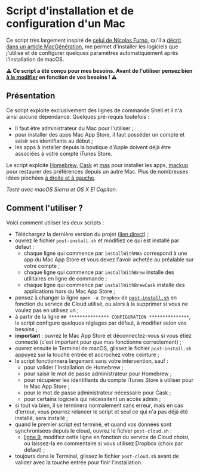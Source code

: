 # Script d'installation et de configuration d'un Mac

Ce script très largement inspiré de [celui de Nicolas Furno](https://github.com/nicolinuxfr/macOS-post-installation), qu'il a [décrit dans un article MacGénération](https://www.macg.co/logiciels/2017/01/un-script-pour-configurer-automatiquement-un-nouveau-mac-96652), me permet d'installer les logiciels que j'utilise et de configurer quelques paramètres automatiquement après l'installation de macOS.

**⚠️ Ce script a été conçu pour mes besoins. Avant de l'utiliser pensez bien [à le modifier](https://github.com/nhoizey/macOS-post-installation#comment-lutiliser) en fonction de vos besoins ! ⚠️**

## Présentation

Ce script exploite exclusivement des lignes de commande Shell et il n'a ainsi aucune dépendance. Quelques pré-requis toutefois :

- Il faut être administrateur du Mac pour l'utiliser ;
- pour installer des apps Mac App Store, il faut posséder un compte et saisir ses identifiants au début ;
- les apps à installer depuis la boutique d'Apple doivent déjà être associées à votre compte iTunes Store.

Le script exploite [Homebrew](http://brew.sh "Homebrew — The missing package manager for macOS"), [Cask](https://caskroom.github.io) et [mas](https://github.com/mas-cli/mas) pour installer les apps, [mackup](https://github.com/lra/mackup) pour restaurer des préférences depuis un autre Mac. Plus de nombreuses idées piochées [à droite et à gauche](https://github.com/nicolinuxfr/macOS-post-installation#inspirations).

*Testé avec macOS Sierra et OS X El Capitan.*

## Comment l'utiliser ?

Voici comment utiliser les deux scripts :

- Téléchargez la dernière version du projet ([lien direct](https://github.com/nhoizey/macOS-post-installation/archive/master.zip)) ;
- ouvrez le fichier `post-install.sh` et modifiez ce qui est installé par défaut :
  - chaque ligne qui commence par `installWithMAS` correspond à une app du Mac App Store et vous devez l'avoir achetée au préalable sur votre compte ;
  - chaque ligne qui commence par `installWithBrew` installe des utilitaires en ligne de commande ;
  - chaque ligne qui commence par `installWithBrewCask` installe des applications hors du Mac App Store ;
- pensez à changer la ligne `open -a Dropbox` de [`post-install.sh`](https://github.com/nhoizey/macOS-post-installation/blob/master/post-install.sh) en fonction du service de Cloud utilisé, ou alors à la supprimer si vous ne voulez pas en utilisez un ;
- à partir de la ligne `## *************** CONFIGURATION ***************`, le script configure quelques réglages par défaut, à modifier selon vos besoins ;
- **important** : ouvrez le Mac App Store et déconnectez-vous si vous étiez connecté (c'est important pour que mas fonctionne correctement) ;
- ouvrez ensuite le Terminal de macOS, glissez le fichier `post-install.sh` appuyez sur la touche entrée et accrochez votre ceinture ;
- le script fonctionnera largement sans votre intervention, sauf :
  - pour valider l'installation de Homebrew ;
  - pour saisir le mot de passe administrateur pour Homebrew ;
  - pour récupérer les identifiants du compte iTunes Store à utiliser pour le Mac App Store ;
  - pour le mot de passe administrateur nécessaire pour Cask ;
  - pour certains logiciels qui nécessitent un accès admin ;
- si tout va bien, il se terminera normalement sans erreur, mais en cas d'erreur, vous pourrez relancer le script et seul ce qui n'a pas déjà été installé, sera installé ;
- quand le premier script est terminé, et quand vos données sont synchronisées depuis le cloud, ouvrez le fichier `post-cloud.sh` :
  - [ligne 9](https://github.com/nicolinuxfr/macOS-post-installation/blob/master/post-cloud.sh#L9), modifiez cette ligne en fonction du service de Cloud choisi, ou laissez-la en commentaire si vous utilisez Dropbox (choix par défaut) ;
- toujours dans le Terminal, glissez le fichier `post-cloud.sh` avant de valider avec la touche entrée pour finir l'installation.
